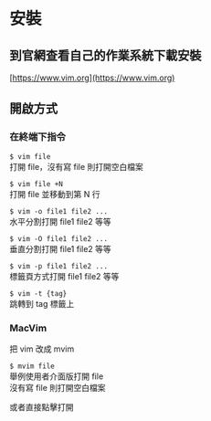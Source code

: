 # 安裝

## 到官網查看自己的作業系統下載安裝

[https://www.vim.org](https://www.vim.org)

## 開啟方式

### 在終端下指令

`$ vim file`  
打開 file，沒有寫 file 則打開空白檔案

`$ vim file +N`  
打開 file 並移動到第 N 行

`$ vim -o file1 file2 ...`  
水平分割打開 file1 file2 等等

`$ vim -O file1 file2 ...`  
垂直分割打開 file1 file2 等等

`$ vim -p file1 file2 ...`  
標籤頁方式打開 file1 file2 等等

`$ vim -t {tag}`  
跳轉到 tag 標籤上

### MacVim

把 vim 改成 mvim

`$ mvim file`  
舉例使用者介面版打開 file  
沒有寫 file 則打開空白檔案

或者直接點擊打開

